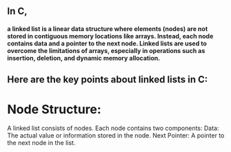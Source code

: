 ## In C,
#### a linked list is a linear data structure where elements (nodes) are not stored in contiguous memory locations like arrays. Instead, each node contains data and a pointer to the next node. Linked lists are used to overcome the limitations of arrays, especially in operations such as insertion, deletion, and dynamic memory allocation.

## Here are the key points about linked lists in C:

# Node Structure:
A linked list consists of nodes. Each node contains two components:
Data: The actual value or information stored in the node.
Next Pointer: A pointer to the next node in the list.
